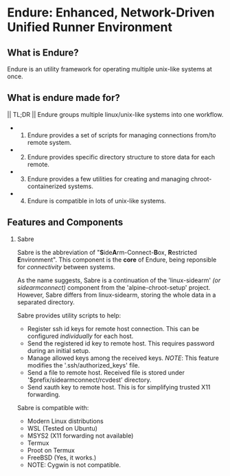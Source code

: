 # Endure: Enhanced, Network-Driven Unified Runner Environment
## What is Endure?
Endure is an utility framework for operating multiple unix-like systems at once.

## What is endure made for?
|| TL;DR || Endure groups multiple linux/unix-like systems into one workflow.

- 1. Endure provides a set of scripts for managing connections from/to remote system.
- 2. Endure provides specific directory structure to store data for each remote.
- 3. Endure provides a few utilities for creating and managing chroot-containerized systems.
- 4. Endure is compatible in lots of unix-like systems.

## Features and Components
1. Sabre

   Sabre is the abbreviation of "**S**ide**A**rm-Connect-**B**ox, **R**estricted **E**nvironment". This component is the **core** of Endure, being reponsible for *connectivity* between systems.
   
   As the name suggests, Sabre is a continuation of the 'linux-sidearm' *(or sidearmconnect)* component from the 'alpine-chroot-setup' project. However, Sabre differs from linux-sidearm, storing the whole data in a separated directory.

   Sabre provides utility scripts to help:

   - Register ssh id keys for remote host connection. This can be configured *individually* for each host.
   - Send the registered id key to remote host. This requires password during an initial setup.
   - Manage allowed keys among the received keys. *NOTE*: This feature modifies the '.ssh/authorized\_keys' file.
   - Send a file to remote host. Received file is stored under '$prefix/sidearmconnect/rcvdest' directory.
   - Send xauth key to remote host. This is for simplifying trusted X11 forwarding.

   Sabre is compatible with:

   - Modern Linux distributions
   - WSL (Tested on Ubuntu)
   - MSYS2 (X11 forwarding not available)
   - Termux
   - Proot on Termux
   - FreeBSD (Yes, it works.)
   - NOTE: Cygwin is not compatible.
